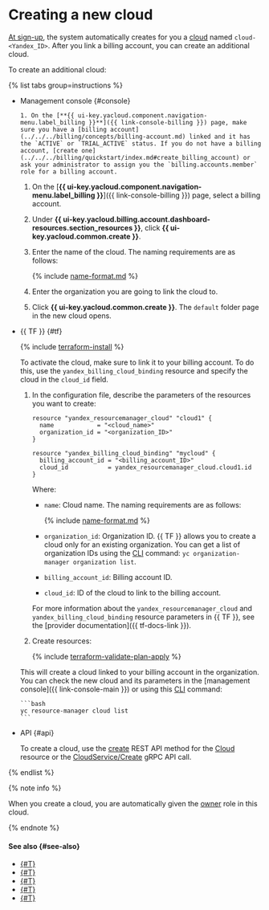 # Creating a new cloud


[At sign-up](../../../billing/quickstart/index.md#create_billing_account), the system automatically creates for you a [cloud](../../concepts/resources-hierarchy.md#cloud) named `cloud-<Yandex_ID>`. After you link a billing account, you can create an additional cloud.

To create an additional cloud:



{% list tabs group=instructions %}

- Management console {#console}

      1. On the [**{{ ui-key.yacloud.component.navigation-menu.label_billing }}**]({{ link-console-billing }}) page, make sure you have a [billing account](../../../billing/concepts/billing-account.md) linked and it has the `ACTIVE` or `TRIAL_ACTIVE` status. If you do not have a billing account, [create one](../../../billing/quickstart/index.md#create_billing_account) or ask your administrator to assign you the `billing.accounts.member` role for a billing account.
   1. On the [**{{ ui-key.yacloud.component.navigation-menu.label_billing }}**]({{ link-console-billing }}) page, select a billing account.
   1. Under **{{ ui-key.yacloud.billing.account.dashboard-resources.section_resources }}**, click **{{ ui-key.yacloud.common.create }}**.
   1. Enter the name of the cloud. The naming requirements are as follows:

      {% include [name-format.md](../../../_includes/name-format.md) %}

   1. Enter the organization you are going to link the cloud to.
   1. Click **{{ ui-key.yacloud.common.create }}**. The `default` folder page in the new cloud opens.

- {{ TF }} {#tf}

   {% include [terraform-install](../../../_includes/terraform-install.md) %}

   To activate the cloud, make sure to link it to your billing account. To do this, use the `yandex_billing_cloud_binding` resource and specify the cloud in the `cloud_id` field.

   1. In the configuration file, describe the parameters of the resources you want to create:

      ```hcl
      resource "yandex_resourcemanager_cloud" "cloud1" {
        name            = "<cloud_name>"
        organization_id = "<organization_ID>"
      }

      resource "yandex_billing_cloud_binding" "mycloud" {
        billing_account_id = "<billing_account_ID>"
        cloud_id           = yandex_resourcemanager_cloud.cloud1.id
      }
      ```

      Where:

      * `name`: Cloud name. The naming requirements are as follows:

         {% include [name-format.md](../../../_includes/name-format.md) %}

      * `organization_id`: Organization ID. {{ TF }} allows you to create a cloud only for an existing organization. You can get a list of organization IDs using the [CLI](../../../cli/quickstart.md) command: `yc organization-manager organization list`.
      * `billing_account_id`: Billing account ID.
      * `cloud_id`: ID of the cloud to link to the billing account.

      For more information about the `yandex_resourcemanager_cloud` and `yandex_billing_cloud_binding` resource parameters in {{ TF }}, see the [provider documentation]({{ tf-docs-link }}).

   1. Create resources:

      {% include [terraform-validate-plan-apply](../../../_tutorials/_tutorials_includes/terraform-validate-plan-apply.md) %}

   This will create a cloud linked to your billing account in the organization. You can check the new cloud and its parameters in the [management console]({{ link-console-main }}) or using this [CLI](../../../cli/quickstart.md) command:

      ```bash
      yc resource-manager cloud list
      ```

- API {#api}

   To create a cloud, use the [create](../../api-ref/Cloud/create.md) REST API method for the [Cloud](../../api-ref/Cloud/index.md) resource or the [CloudService/Create](../../api-ref/grpc/cloud_service.md#Create) gRPC API call.

{% endlist %}

{% note info %}

When you create a cloud, you are automatically given the [owner](../../concepts/resources-hierarchy.md#owner) role in this cloud.

{% endnote %}

#### See also {#see-also}

* [{#T}](update.md)
* [{#T}](set-access-bindings.md)
* [{#T}](switch-cloud.md)
* [{#T}](../folder/create.md)
* [{#T}](../../../billing/concepts/billing-account.md)
